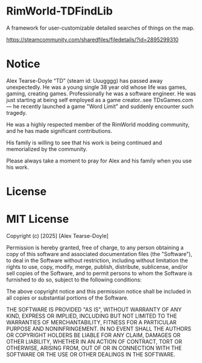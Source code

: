 # RimWorld-TDFindLib
A framework for user-customizable detailed searches of things on the map.

https://steamcommunity.com/sharedfiles/filedetails/?id=2895299310

# Notice

Alex Tearse-Doyle “TD” (steam id: Uuugggg) has passed away unexpectedly. He was a young single 38 year old whose life was games, gaming, creating games. Professionally he was a software engineer. He was just starting at being self employed as a game creator..see TDsGames.com — he recently launched a game "Word Limit" and suddenly encounter such tragedy.

He was a highly respected member of the RimWorld modding community, and he has made significant contributions.

His family is willing to see that his work is being continued and memorialized by the community.

Please always take a moment to pray for Alex and his family when you use his work.

# License
# MIT License

Copyright (c) [2025] [Alex Tearse-Doyle]

Permission is hereby granted, free of charge, to any person obtaining a copy
of this software and associated documentation files (the "Software"), to deal
in the Software without restriction, including without limitation the rights
to use, copy, modify, merge, publish, distribute, sublicense, and/or sell
copies of the Software, and to permit persons to whom the Software is
furnished to do so, subject to the following conditions:

The above copyright notice and this permission notice shall be included in all
copies or substantial portions of the Software.

THE SOFTWARE IS PROVIDED "AS IS", WITHOUT WARRANTY OF ANY KIND, EXPRESS OR
IMPLIED, INCLUDING BUT NOT LIMITED TO THE WARRANTIES OF MERCHANTABILITY,
FITNESS FOR A PARTICULAR PURPOSE AND NONINFRINGEMENT. IN NO EVENT SHALL THE
AUTHORS OR COPYRIGHT HOLDERS BE LIABLE FOR ANY CLAIM, DAMAGES OR OTHER
LIABILITY, WHETHER IN AN ACTION OF CONTRACT, TORT OR OTHERWISE, ARISING FROM,
OUT OF OR IN CONNECTION WITH THE SOFTWARE OR THE USE OR OTHER DEALINGS IN THE
SOFTWARE.